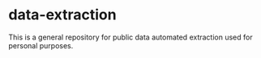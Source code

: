 # data-extraction
This is a general repository for public data automated extraction used for personal purposes.
